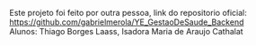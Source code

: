 Este projeto foi feito por outra pessoa, link do repositorio oficial: https://github.com/gabrielmerola/YE_GestaoDeSaude_Backend <br>
Alunos: Thiago Borges Laass, Isadora Maria de Araujo Cathalat
